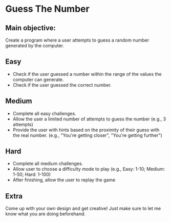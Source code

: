 # Guess The Number
## Main objective:
Create a program where a user attempts to guess a random number generated by the computer. 
## Easy
* Check if the user guessed a number within the range of the values the computer can generate.
* Check if the user guessed the correct number.
## Medium
* Complete all easy challenges.
* Allow the user a limited number of attempts to guess the number (e.g., 3 attempts)
* Provide the user with hints based on the proximity of their guess with the real number. (e.g., "You're getting closer", "You're getting further")
## Hard
* Complete all medium challenges.
* Allow user to choose a difficulty mode to play (e.g., Easy: 1-10; Medium: 1-50; Hard: 1-100)
* After finishing, allow the user to replay the game
## Extra
Come up with your own design and get creative! Just make sure to let me know what you are doing beforehand.

